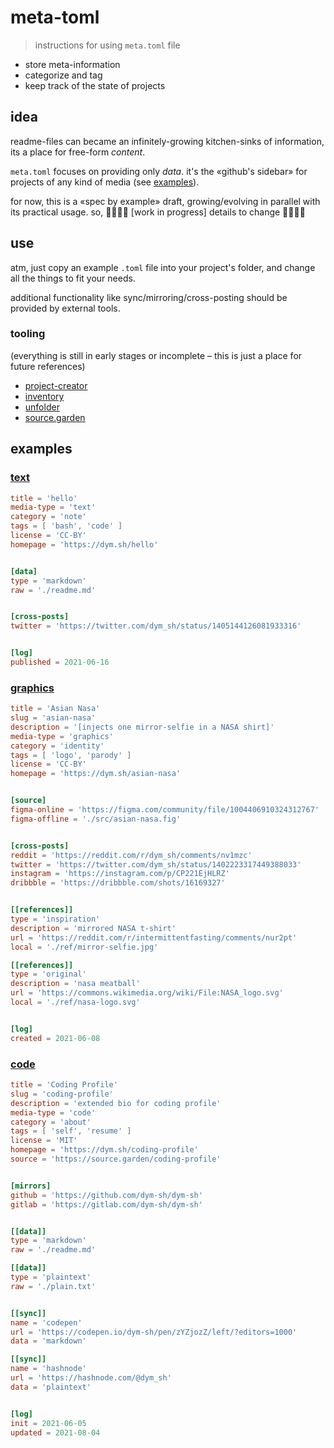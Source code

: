 # meta-toml

> instructions for using `meta.toml` file

- store meta-information
- categorize and tag
- keep track of the state of projects



## idea

readme-files can became an infinitely-growing kitchen-sinks of information, its a place for free-form _content_.

`meta.toml` focuses on providing only _data_. it's the «github's sidebar» for projects of any kind of media (see [examples](#examples)).

for now, this is a «spec by example» draft, growing/evolving in parallel with its practical usage.
so, 🌈✨🌠🌟 [work in progress] details to change 🌟🌠✨🌈



## use

atm, just copy an example `.toml` file into your project's folder, and change all the things to fit your needs.

additional functionality like sync/mirroring/cross-posting should be provided by external tools.


### tooling
(everything is still in early stages or incomplete – this is just a place for future references)

- [project-creator](https://github.com/dym-sh/project-creator)
- [inventory](https://github.com/dym-sh/inventory)
- [unfolder](https://github.com/dym-sh/unfolder)
- [source.garden](https://github.com/source-garden/)



## examples

### [text](./examples/text.toml)
```toml
title = 'hello'
media-type = 'text'
category = 'note'
tags = [ 'bash', 'code' ]
license = 'CC-BY'
homepage = 'https://dym.sh/hello'


[data]
type = 'markdown'
raw = './readme.md'


[cross-posts]
twitter = 'https://twitter.com/dym_sh/status/1405144126081933316'


[log]
published = 2021-06-16
```


### [graphics](./examples/graphics.toml)
```toml
title = 'Asian Nasa'
slug = 'asian-nasa'
description = '[injects one mirror-selfie in a NASA shirt]'
media-type = 'graphics'
category = 'identity'
tags = [ 'logo', 'parody' ]
license = 'CC-BY'
homepage = 'https://dym.sh/asian-nasa'


[source]
figma-online = 'https://figma.com/community/file/1004406910324312767'
figma-offline = './src/asian-nasa.fig'


[cross-posts]
reddit = 'https://reddit.com/r/dym_sh/comments/nv1mzc'
twitter = 'https://twitter.com/dym_sh/status/1402223317449388033'
instagram = 'https://instagram.com/p/CP221EjHLRZ'
dribbble = 'https://dribbble.com/shots/16169327'


[[references]]
type = 'inspiration'
description = 'mirrored NASA t-shirt'
url = 'https://reddit.com/r/intermittentfasting/comments/nur2pt'
local = './ref/mirror-selfie.jpg'

[[references]]
type = 'original'
description = 'nasa meatball'
url = 'https://commons.wikimedia.org/wiki/File:NASA_logo.svg'
local = './ref/nasa-logo.svg'


[log]
created = 2021-06-08
```


### [code](./examples/code.toml)
```toml
title = 'Coding Profile'
slug = 'coding-profile'
description = 'extended bio for coding profile'
media-type = 'code'
category = 'about'
tags = [ 'self', 'resume' ]
license = 'MIT'
homepage = 'https://dym.sh/coding-profile'
source = 'https://source.garden/coding-profile'


[mirrors]
github = 'https://github.com/dym-sh/dym-sh'
gitlab = 'https://gitlab.com/dym-sh/dym-sh'


[[data]]
type = 'markdown'
raw = './readme.md'

[[data]]
type = 'plaintext'
raw = './plain.txt'


[[sync]]
name = 'codepen'
url = 'https://codepen.io/dym-sh/pen/zYZjozZ/left/?editors=1000'
data = 'markdown'

[[sync]]
name = 'hashnode'
url = 'https://hashnode.com/@dym_sh'
data = 'plaintext'


[log]
init = 2021-06-05
updated = 2021-08-04
```
